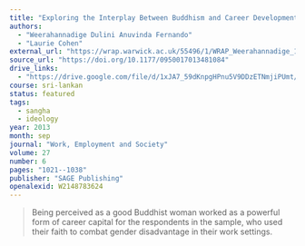 ```yaml
---
title: "Exploring the Interplay Between Buddhism and Career Development: A Study of Highly Skilled Women Workers in Sri Lanka"
authors:
  - "Weerahannadige Dulini Anuvinda Fernando"
  - "Laurie Cohen"
external_url: "https://wrap.warwick.ac.uk/55496/1/WRAP_Weerahannadige_1273969-wbs-140713-wes_published%20%25286%2529.pdf"
source_url: "https://doi.org/10.1177/0950017013481084"
drive_links:
  - "https://drive.google.com/file/d/1xJA7_59dKnpgHPnu5V9DDzETNmjiPUmt/view?usp=drivesdk"
course: sri-lankan
status: featured
tags:
  - sangha
  - ideology
year: 2013
month: sep
journal: "Work, Employment and Society"
volume: 27
number: 6
pages: "1021--1038"
publisher: "SAGE Publishing"
openalexid: W2148783624
---
```


> Being perceived as a good Buddhist woman worked as a powerful form of career capital for the respondents in the sample, who used their faith to combat gender disadvantage in their work settings.

